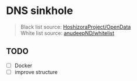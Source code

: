 # DNS sinkhole

> Black list source: [HoshizoraProject/OpenData](https://github.com/HoshizoraProject/OpenData) <br>
> White list source: [anudeepND/whitelist](https://github.com/anudeepND/whitelist)

## TODO
- [ ] Docker
- [ ] improve structure
